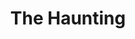 ---
title: "The Haunting"
year: 1963
rating: 2.5
stars: "★★½"
rewatched: false
permalink: "the-haunting"
watched_on: 2024-07-17
---